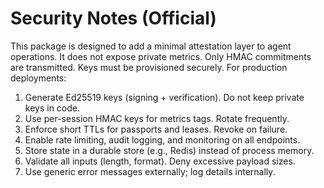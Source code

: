 # Security Notes (Official)

This package is designed to add a minimal attestation layer to agent operations.
It does not expose private metrics. Only HMAC commitments are transmitted.
Keys must be provisioned securely. For production deployments:

1. Generate Ed25519 keys (signing + verification). Do not keep private keys in code.
2. Use per-session HMAC keys for metrics tags. Rotate frequently.
3. Enforce short TTLs for passports and leases. Revoke on failure.
4. Enable rate limiting, audit logging, and monitoring on all endpoints.
5. Store state in a durable store (e.g., Redis) instead of process memory.
6. Validate all inputs (length, format). Deny excessive payload sizes.
7. Use generic error messages externally; log details internally.
